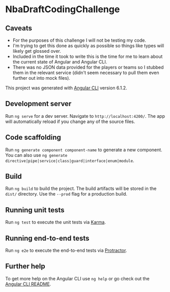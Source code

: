# NbaDraftCodingChallenge

## Caveats

* For the purposes of this challenge I will not be testing my code.
* I'm trying to get this done as quickly as possible so things like types will likely get glossed over.
* Included in the time it took to write this is the time for me to learn about the current state of Angular and Angular CLI.
* There was no JSON data provided for the players or teams so I stubbed them in the relevant service (didn't seem necessary to pull them even further out into mock files).

This project was generated with [Angular CLI](https://github.com/angular/angular-cli) version 6.1.2.

## Development server

Run `ng serve` for a dev server. Navigate to `http://localhost:4200/`. The app will automatically reload if you change any of the source files.

## Code scaffolding

Run `ng generate component component-name` to generate a new component. You can also use `ng generate directive|pipe|service|class|guard|interface|enum|module`.

## Build

Run `ng build` to build the project. The build artifacts will be stored in the `dist/` directory. Use the `--prod` flag for a production build.

## Running unit tests

Run `ng test` to execute the unit tests via [Karma](https://karma-runner.github.io).

## Running end-to-end tests

Run `ng e2e` to execute the end-to-end tests via [Protractor](http://www.protractortest.org/).

## Further help

To get more help on the Angular CLI use `ng help` or go check out the [Angular CLI README](https://github.com/angular/angular-cli/blob/master/README.md).
